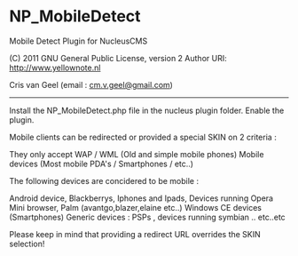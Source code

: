NP_MobileDetect
=======================================

Mobile Detect Plugin for NucleusCMS

(C) 2011 GNU General Public License, version 2
Author URI: http://www.yellownote.nl
   
Cris van Geel  (email : cm.v.geel@gmail.com)

--------------------------------------------------
Install the NP_MobileDetect.php file in the nucleus plugin folder.
Enable the plugin.


Mobile clients can be redirected or provided a special SKIN on 2 criteria : 


They only accept WAP / WML (Old and simple mobile phones) 
Mobile devices (Most mobile PDA's / Smartphones / etc..)


The following devices are concidered to be mobile :

Android device, Blackberrys, Iphones and Ipads, Devices running Opera Mini browser, Palm (avantgo,blazer,elaine etc..)
Windows CE devices (Smartphones)
Generic devices : PSPs , devices running symbian .. etc..etc


Please keep in mind that providing a redirect URL overrides the SKIN selection! 
